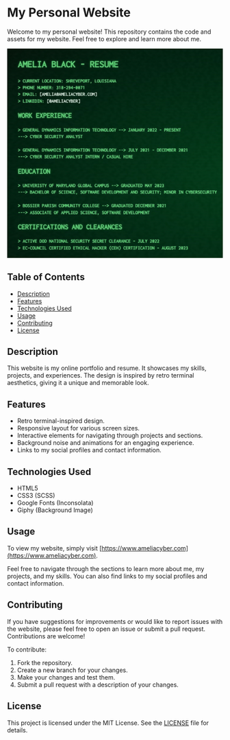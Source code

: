 # My Personal Website

Welcome to my personal website! This repository contains the code and assets for my website. Feel free to explore and learn more about me.


<div align="center">
  <img src="resume.jpg" alt="Website Preview" width="600">
</div>

## Table of Contents
- [Description](#description)
- [Features](#features)
- [Technologies Used](#technologies-used)
- [Usage](#usage)
- [Contributing](#contributing)
- [License](#license)

## Description

This website is my online portfolio and resume. It showcases my skills, projects, and experiences. The design is inspired by retro terminal aesthetics, giving it a unique and memorable look.

## Features

- Retro terminal-inspired design.
- Responsive layout for various screen sizes.
- Interactive elements for navigating through projects and sections.
- Background noise and animations for an engaging experience.
- Links to my social profiles and contact information.

## Technologies Used

- HTML5
- CSS3 (SCSS)
- Google Fonts (Inconsolata)
- Giphy (Background Image)

## Usage

To view my website, simply visit [https://www.ameliacyber.com](https://www.ameliacyber.com).

Feel free to navigate through the sections to learn more about me, my projects, and my skills. You can also find links to my social profiles and contact information.

## Contributing

If you have suggestions for improvements or would like to report issues with the website, please feel free to open an issue or submit a pull request. Contributions are welcome!

To contribute:

1. Fork the repository.
2. Create a new branch for your changes.
3. Make your changes and test them.
4. Submit a pull request with a description of your changes.

## License

This project is licensed under the MIT License. See the [LICENSE](LICENSE) file for details.
